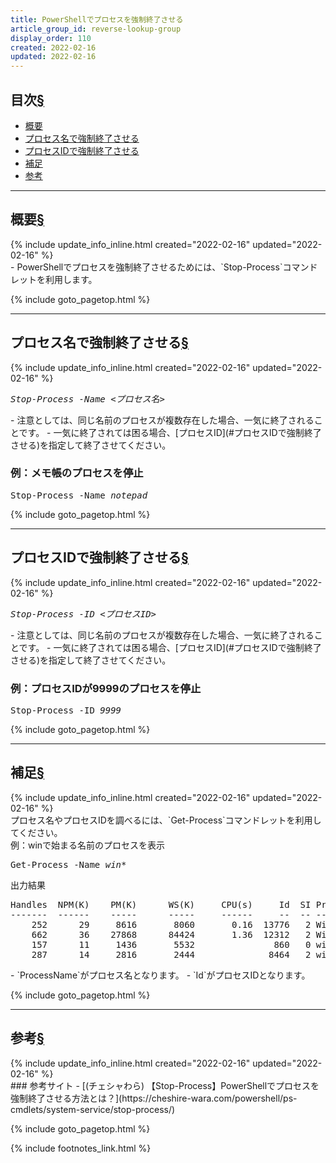 ```yaml
---
title: PowerShellでプロセスを強制終了させる
article_group_id: reverse-lookup-group
display_order: 110
created: 2022-02-16
updated: 2022-02-16
---
```


## <a name="index">目次</a><a class="heading-anchor-permalink" href="#目次">§</a>

<ul id="index_ul">
<li><a href="#概要">概要</a></li>
<li><a href="#プロセス名で強制終了させる">プロセス名で強制終了させる</a></li>
<li><a href="#プロセスIDで強制終了させる">プロセスIDで強制終了させる</a></li>
<li><a href="#補足">補足</a></li>
<li><a href="#参考">参考</a></li>
</ul>

* * *
## <a name="概要">概要</a><a class="heading-anchor-permalink" href="#概要">§</a>
<div class="chapter-updated">{% include update_info_inline.html created="2022-02-16" updated="2022-02-16" %}</div>
- PowerShellでプロセスを強制終了させるためには、`Stop-Process`コマンドレットを利用します。

{% include goto_pagetop.html %}

* * *
## <a name="プロセス名で強制終了させる">プロセス名で強制終了させる</a><a class="heading-anchor-permalink" href="#プロセス名で強制終了させる">§</a>
<div class="chapter-updated">{% include update_info_inline.html created="2022-02-16" updated="2022-02-16" %}</div>
<div class="code-box-syntax no-title">
<pre>
<em>Stop-Process</em> <em class="command">-Name</em> <em class="blue">&lt;プロセス名&gt;</em>
</pre>
</div>
- 注意としては、同じ名前のプロセスが複数存在した場合、一気に終了されることです。
  - 一気に終了されては困る場合、[プロセスID](#プロセスIDで強制終了させる)を指定して終了させてください。

### 例：メモ帳のプロセスを停止
<div class="code-box-output no-title">
<pre>
Stop-Process -Name <em>notepad</em>
</pre>
</div>

{% include goto_pagetop.html %}

* * *
## <a name="プロセスIDで強制終了させる">プロセスIDで強制終了させる</a><a class="heading-anchor-permalink" href="#プロセスIDで強制終了させる">§</a>
<div class="chapter-updated">{% include update_info_inline.html created="2022-02-16" updated="2022-02-16" %}</div>
<div class="code-box-syntax no-title">
<pre>
<em>Stop-Process</em> <em class="command">-ID</em> <em class="blue">&lt;プロセスID&gt;</em>
</pre>
</div>
- 注意としては、同じ名前のプロセスが複数存在した場合、一気に終了されることです。
  - 一気に終了されては困る場合、[プロセスID](#プロセスIDで強制終了させる)を指定して終了させてください。

### 例：プロセスIDが9999のプロセスを停止
<div class="code-box-output no-title">
<pre>
Stop-Process -ID <em>9999</em>
</pre>
</div>

{% include goto_pagetop.html %}

* * *
## <a name="補足">補足</a><a class="heading-anchor-permalink" href="#補足">§</a>
<div class="chapter-updated">{% include update_info_inline.html created="2022-02-16" updated="2022-02-16" %}</div>
プロセス名やプロセスIDを調べるには、`Get-Process`コマンドレットを利用してください。

<div class="code-box">
<div class="title">例：winで始まる名前のプロセスを表示</div>
<pre>
Get-Process -Name <em>win*</em>
</pre>
</div>
<div class="code-box-output">
<div class="title">出力結果</div>
<pre>
Handles  NPM(K)    PM(K)      WS(K)     CPU(s)     Id  SI ProcessName
-------  ------    -----      -----     ------     --  -- -----------
    252      29     8616       8060       0.16  13776   2 Win32Bridge.Server
    662      36    27868      84424       1.36  12312   2 WindowsTerminal
    157      11     1436       5532               860   0 wininit
    287      14     2816       2444              8464   2 winlogon
</pre>
</div>
- `ProcessName`がプロセス名となります。
- `Id`がプロセスIDとなります。

{% include goto_pagetop.html %}

* * *
## <a name="参考">参考</a><a class="heading-anchor-permalink" href="#参考">§</a>
<div class="chapter-updated">{% include update_info_inline.html created="2022-02-16" updated="2022-02-16" %}</div>
### 参考サイト
- [(チェシャわら) 【Stop-Process】PowerShellでプロセスを強制終了させる方法とは？](https://cheshire-wara.com/powershell/ps-cmdlets/system-service/stop-process/)

{% include goto_pagetop.html %}

{% include footnotes_link.html %}
